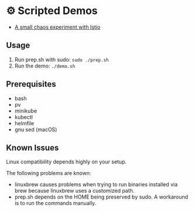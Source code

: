 # ⚙️ Scripted Demos

- [A small chaos experiment with Istio](chaosexperiment-with-istio)

## Usage

1. Run prep.sh with sudo: `sudo ./prep.sh`
2. Run the demo: `./demo.sh`

## Prerequisites

- bash
- pv
- minikube
- kubectl
- helmfile
- gnu sed (macOS)

## Known Issues

Linux compatibility depends highly on your setup.

The following problems are known:

- linuxbrew causes problems when trying to run binaries installed via brew because linuxbrew uses a
  customized path.
- prep.sh depends on the HOME being preserved by sudo. A workaround is to run the commands manually.
